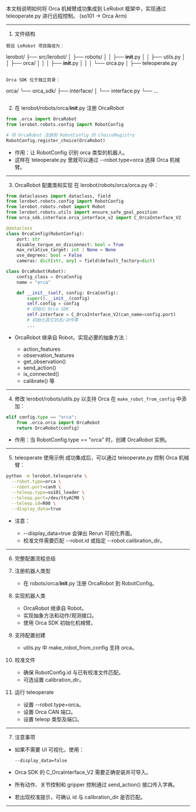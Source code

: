本文档说明如何将 Orca 机械臂成功集成到 LeRobot 框架中，实现通过 teleoperate.py 进行远程控制。
(so101 -> Orca Arm)

---
1. 文件结构
 ```
假设 LeRobot 项目路径为：

```
lerobot/
├── src/lerobot/
│   ├── robots/
│   │   ├── __init__.py
│   │   ├── utils.py
│   │   ├── orca/
│   │   │   ├── __init__.py
│   │   │   └── orca.py
│   ├── teleoperate.py
```

Orca SDK 位于独立目录：

```
orca/
└── orca_sdk/
    ├── interface/
    │   └── interface.py
    └── ...
```
```
 
2. 在 lerobot/robots/orca/__init__.py 注册 OrcaRobot
```python
from .orca import OrcaRobot
from lerobot.robots.config import RobotConfig

# 将 OrcaRobot 注册到 RobotConfig 的 ChoiceRegistry
RobotConfig.register_choice(OrcaRobot)
```

* 作用：让 RobotConfig 识别 orca 类型的机器人。
* 这样在 teleoperate.py 里就可以通过 --robot.type=orca 选择 Orca 机械臂。

---

3. OrcaRobot 配置类和实现
   在 lerobot/robots/orca/orca.py 中：

```python
from dataclasses import dataclass, field
from lerobot.robots.config import RobotConfig
from lerobot.robots.robot import Robot
from lerobot.robots.utils import ensure_safe_goal_position
from orca_sdk.interface.orca_interface_v2 import C_OrcaInterface_V2

@dataclass
class OrcaConfig(RobotConfig):
    port: str
    disable_torque_on_disconnect: bool = True
    max_relative_target: int | None = None
    use_degrees: bool = False
    cameras: dict[str, any] = field(default_factory=dict)

class OrcaRobot(Robot):
    config_class = OrcaConfig
    name = "orca"

    def __init__(self, config: OrcaConfig):
        super().__init__(config)
        self.config = config
        # 初始化 Orca SDK
        self.interface = C_OrcaInterface_V2(can_name=config.port)
        # 初始化其它状态/动作等
        ...
```

* OrcaRobot 继承自 Robot，实现必要的抽象方法：

  * action_features
  * observation_features
  * get_observation()
  * send_action()
  * is_connected()
  * calibrate() 等

---

4. 修改 lerobot/robots/utils.py 以支持 Orca
   在 `make_robot_from_config` 中添加：

```python
elif config.type == "orca":
    from .orca.orca import OrcaRobot
    return OrcaRobot(config)
```

* 作用：当 RobotConfig.type == "orca" 时，创建 OrcaRobot 实例。

---

5. teleoperate 使用示例
   成功集成后，可以通过 teleoperate.py 控制 Orca 机械臂：

```bash
python -m lerobot.teleoperate \
  --robot.type=orca \
  --robot.port=can0 \
  --teleop.type=so101_leader \
  --teleop.port=/dev/ttyACM0 \
  --teleop.id=R00 \
  --display_data=true
```

* 注意：

  * --display_data=true 会弹出 Rerun 可视化界面。
  * 校准文件需要匹配 --robot.id 或指定 --robot.calibration_dir。

---

6. 完整配置流程总结
7. 注册机器人类型

   * 在 robots/orca/__init__.py 注册 OrcaRobot 到 RobotConfig。
8. 实现机器人类

   * OrcaRobot 继承自 Robot。
   * 实现抽象方法和动作/观测接口。
   * 使用 Orca SDK 初始化机械臂。
9. 支持配置创建

   * utils.py 中 make_robot_from_config 支持 orca。
10. 校准文件

    * 确保 RobotConfig.id 与已有校准文件匹配。
    * 可选设置 calibration_dir。
11. 运行 teleoperate

    * 设置 --robot.type=orca。
    * 设置 Orca CAN 端口。
    * 设置 teleop 类型及端口。

---

7. 注意事项

* 如果不需要 UI 可视化，使用：

  ```bash
  --display_data=false
  ```
* Orca SDK 的 C_OrcaInterface_V2 需要正确安装并可导入。
* 所有动作、关节控制和 gripper 控制通过 send_action() 接口传入字典。
* 若出现校准提示，可确认 id 与 calibration_dir 是否匹配。

---

